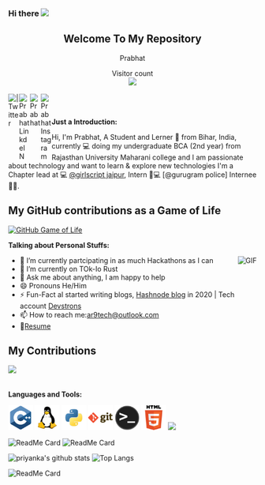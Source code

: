 ### Hi there  <img src="https://raw.githubusercontent.com/tobimori/tobimori/main/wave.gif" width="50"><br>

<p align="center">
 
 <h2 align="center">Welcome To My Repository</h2>
 <p align="center"> Prabhat </p>
</p>

<p align="center"> 
  Visitor count<br>
  <img src="https://profile-counter.glitch.me/P-riyanka-prasad/count.svg" />
</p>



<a href="">
<img align="left" alt=" | Twitter" width="22px" src="https://cdn.jsdelivr.net/npm/simple-icons@v3/icons/twitter.svg" />
</a>
<a href="https://www.linkedin.com/in/priyanka-prasad-/">
<img align="left" alt="Prabhat  LinkdeIN" width="22px" src="https://cdn.jsdelivr.net/npm/simple-icons@v3/icons/linkedin.svg" />
</a>
<a href="https://t.me/its_no_priya">
<img align="left" alt="Prabhat" width="22px" src="https://cdn.jsdelivr.net/npm/simple-icons@v3/icons/telegram.svg" />
</a>
<a href="https://www.instagram.com/devstrons/">
<img align="left" alt="PrabhatInstagram" width="22px" src="https://cdn.jsdelivr.net/npm/simple-icons@v3/icons/instagram.svg" />
</a>


<br >
<br />

**Just a Introduction:**

Hi, I'm Prabhat, A Student and Lerner 🚀 from Bihar, India, currently 💻 doing my undergraduate BCA (2nd year) from Rajasthan University Maharani college and I am passionate about technology and want to learn & explore new technologies I'm a Chapter lead at 💻 [@girlscript jaipur](https://www.linkedin.com/prabhat25/), Intern 👧💻 [@gurugram police] Internee 👧💼. 


## My GitHub contributions as a Game of Life
[![GitHub Game of Life](https://github4life.herokuapp.com/prykdev.gif?z=6)](https://github4life.herokuapp.com/P-riyanka-prasad)


**Talking about Personal Stuffs:**
 
  <img align="right" alt="GIF" src="https://media.giphy.com/media/3oriNVxzbi9TWCFZF6/giphy.gif" />
<!--- 👯 I’m looking to collaborate and make any tech community-->

- 👧 I’m currently partcipating in as much Hackathons as I can 
- 🌱 I’m currently on TOk-Io Rust
- 💬 Ask me about anything, I am happy to help
- 😄 Pronouns He/Him
- ⚡️ Fun-Fact  aI started writing blogs, [Hashnode blog](https://priyankaprasad.hashnode.dev/) in 2020 | Tech account [Devstrons](https://www.instagram.com/devstrons/)
- 📫 How to reach me:ar9tech@outlook.com
- 📝[Resume](https://www.linkedin.com/in/prykdev/)


## My Contributions

  <img src="https://activity-graph.herokuapp.com/graph?username=prykdev&theme=dracula&bg_color=00000000&color=878787&line=4c8ed9&point=00000000&area=true&hide_border=true"><br><br>

<!--![Dino](https://raw.githubusercontent.com/praveenscience/praveenscience/master/dino.gif)-->


**Languages and Tools:**

<!--<code><img height="20" src="https://raw.githubusercontent.com/github/explore/5c058a388828bb5fde0bcafd4bc867b5bb3f26f3/topics/graphql/graphql.png"></code>-->
<code><img height="50" src="https://raw.githubusercontent.com/github/explore/80688e429a7d4ef2fca1e82350fe8e3517d3494d/topics/cpp/cpp.png"></code>
<code><img height="50" src="https://raw.githubusercontent.com/github/explore/80688e429a7d4ef2fca1e82350fe8e3517d3494d/topics/linux/linux.png"></code>
<code><img height="50" src="https://raw.githubusercontent.com/github/explore/80688e429a7d4ef2fca1e82350fe8e3517d3494d/topics/python/python.png"></code> 
<code><img height="50" src="https://raw.githubusercontent.com/github/explore/80688e429a7d4ef2fca1e82350fe8e3517d3494d/topics/git/git.png"></code>
<code><img height="50" src="https://raw.githubusercontent.com/github/explore/80688e429a7d4ef2fca1e82350fe8e3517d3494d/topics/terminal/terminal.png"></code> 
<code><img height="50" src="https://raw.githubusercontent.com/github/explore/80688e429a7d4ef2fca1e82350fe8e3517d3494d/topics/html/html.png"></code>
<code><img height="50" src="https://github.com/rust-lang/rust-artwork/blob/master/logo/rust-logo-128x128-blk.png"></code>



![ReadMe Card](https://github-readme-stats.vercel.app/api/pin/?username=prykdev&repo=Python_codecademy_projects&theme=tokyonight)
![ReadMe Card](https://github-readme-stats.vercel.app/api/pin/?username=prykdev&repo=WebDev_codecademy_projects&theme=tokyonight)


![priyanka's github stats](https://github-readme-stats.vercel.app/api?username=prykdev&show_icons=true&theme=tokyonight)
![Top Langs](https://github-readme-stats.vercel.app/api/top-langs/?username=prykdev&theme=tokyonight)

![ReadMe Card](https://github-readme-streak-stats.herokuapp.com/?user=prykdev&theme=tokyonight&ring=DD2727&fire=DD2727&currStreakNum=6695E6)
